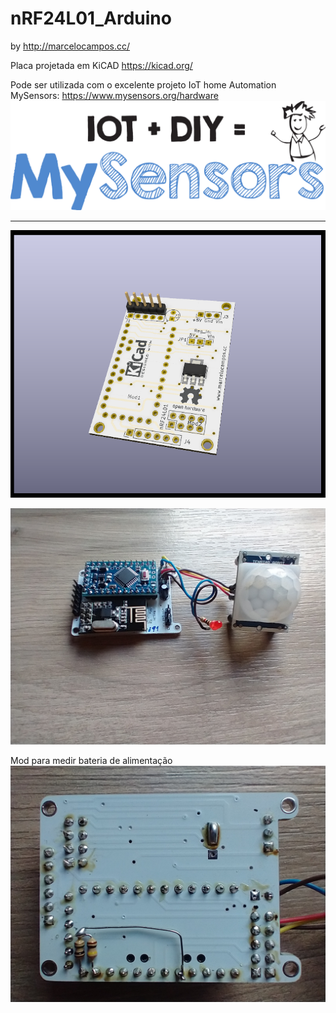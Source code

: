 # nRF24L01_Arduino

by
http://marcelocampos.cc/

Placa projetada em KiCAD
https://kicad.org/

Pode ser utilizada com o excelente projeto IoT home Automation MySensors:
https://www.mysensors.org/hardware
![Screenshot](MySensorsLogo.svg.png)

---

![Screenshot](nRF24L01-Board-Render1.png)


![Screenshot](nRF24L01Arduino-Board1.jpg)


Mod para medir bateria de alimentação
![Screenshot](nRF24L01Arduino-ModBatMeter.jpg)




